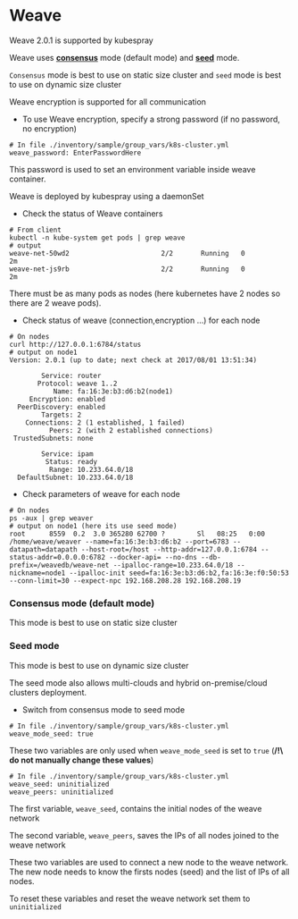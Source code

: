 Weave
=======

Weave 2.0.1 is supported by kubespray

Weave uses [**consensus**](https://www.weave.works/docs/net/latest/ipam/##consensus) mode (default mode) and [**seed**](https://www.weave.works/docs/net/latest/ipam/#seed) mode.

`Consensus` mode is best to use on static size cluster and `seed` mode is best to use on dynamic size cluster

Weave encryption is supported for all communication

* To use Weave encryption, specify a strong password (if no password, no encryption)

```
# In file ./inventory/sample/group_vars/k8s-cluster.yml
weave_password: EnterPasswordHere
```

This password is used to set an environment variable inside weave container.

Weave is deployed by kubespray using a daemonSet

* Check the status of Weave containers

```
# From client
kubectl -n kube-system get pods | grep weave
# output
weave-net-50wd2                       2/2       Running   0          2m
weave-net-js9rb                       2/2       Running   0          2m
```
There must be as many pods as nodes (here kubernetes have 2 nodes so there are 2 weave pods).

* Check status of weave (connection,encryption ...) for each node

```
# On nodes
curl http://127.0.0.1:6784/status
# output on node1
Version: 2.0.1 (up to date; next check at 2017/08/01 13:51:34)

        Service: router
       Protocol: weave 1..2
           Name: fa:16:3e:b3:d6:b2(node1)
     Encryption: enabled
  PeerDiscovery: enabled
        Targets: 2
    Connections: 2 (1 established, 1 failed)
          Peers: 2 (with 2 established connections)
 TrustedSubnets: none

        Service: ipam
         Status: ready
          Range: 10.233.64.0/18
  DefaultSubnet: 10.233.64.0/18
```

* Check parameters of weave for each node

```
# On nodes
ps -aux | grep weaver
# output on node1 (here its use seed mode)
root      8559  0.2  3.0 365280 62700 ?        Sl   08:25   0:00 /home/weave/weaver --name=fa:16:3e:b3:d6:b2 --port=6783 --datapath=datapath --host-root=/host --http-addr=127.0.0.1:6784 --status-addr=0.0.0.0:6782 --docker-api= --no-dns --db-prefix=/weavedb/weave-net --ipalloc-range=10.233.64.0/18 --nickname=node1 --ipalloc-init seed=fa:16:3e:b3:d6:b2,fa:16:3e:f0:50:53 --conn-limit=30 --expect-npc 192.168.208.28 192.168.208.19
```

### Consensus mode (default mode)

This mode is best to use on static size cluster

### Seed mode

This mode is best to use on dynamic size cluster

The seed mode also allows multi-clouds and hybrid on-premise/cloud clusters deployment.

* Switch from consensus mode to seed mode

```
# In file ./inventory/sample/group_vars/k8s-cluster.yml
weave_mode_seed: true
```

These two variables are only used when `weave_mode_seed` is set to `true` (**/!\ do not manually change these values**)

```
# In file ./inventory/sample/group_vars/k8s-cluster.yml
weave_seed: uninitialized
weave_peers: uninitialized
```

The first variable, `weave_seed`, contains the initial nodes of the weave network

The second variable, `weave_peers`, saves the IPs of all nodes joined to the weave network

These two variables are used to connect a new node to the weave network. The new node needs to know the firsts nodes (seed) and the list of IPs of all nodes.

To reset these variables and reset the weave network set them to `uninitialized`
